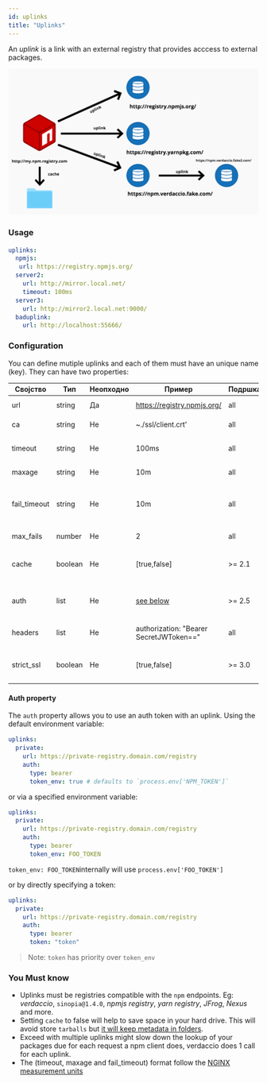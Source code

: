 ```yaml
---
id: uplinks
title: "Uplinks"
---
```

An *uplink* is a link with an external registry that provides acccess to external packages.

![Uplinks](/img/uplinks.png)

### Usage

```yaml
uplinks:
  npmjs:
   url: https://registry.npmjs.org/
  server2:
    url: http://mirror.local.net/
    timeout: 100ms
  server3:
    url: http://mirror2.local.net:9000/
  baduplink:
    url: http://localhost:55666/
```

### Configuration

You can define mutiple uplinks and each of them must have an unique name (key). They can have two properties:

| Својство     | Тип     | Неопходно | Пример                                  | Подршка | Опис                                                                                                                       | Default    |
| ------------ | ------- | --------- | --------------------------------------- | ------- | -------------------------------------------------------------------------------------------------------------------------- | ---------- |
| url          | string  | Да        | https://registry.npmjs.org/             | all     | The registry url                                                                                                           | npmjs      |
| ca           | string  | Не        | ~./ssl/client.crt'                      | all     | SSL path certificate                                                                                                       | No default |
| timeout      | string  | Не        | 100ms                                   | all     | set new timeout for the request                                                                                            | 30s        |
| maxage       | string  | Не        | 10m                                     | all     | limit maximun failure request                                                                                              | 2m         |
| fail_timeout | string  | Не        | 10m                                     | all     | defines max time when a request becomes a failure                                                                          | 5m         |
| max_fails    | number  | Не        | 2                                       | all     | limit maximun failure request                                                                                              | 2          |
| cache        | boolean | Не        | [true,false]                            | >= 2.1  | cache all remote tarballs in storage                                                                                       | true       |
| auth         | list    | Не        | [see below](uplinks.md#auth-property)   | >= 2.5  | assigns the header 'Authorization' [more info](http://blog.npmjs.org/post/118393368555/deploying-with-npm-private-modules) | disabled   |
| headers      | list    | Не        | authorization: "Bearer SecretJWToken==" | all     | list of custom headers for the uplink                                                                                      | disabled   |
| strict_ssl   | boolean | Не        | [true,false]                            | >= 3.0  | If true, requires SSL certificates be valid.                                                                               | true       |

#### Auth property

The `auth` property allows you to use an auth token with an uplink. Using the default environment variable:

```yaml
uplinks:
  private:
    url: https://private-registry.domain.com/registry
    auth:
      type: bearer
      token_env: true # defaults to `process.env['NPM_TOKEN']`
```

or via a specified environment variable:

```yaml
uplinks:
  private:
    url: https://private-registry.domain.com/registry
    auth:
      type: bearer
      token_env: FOO_TOKEN
```

`token_env: FOO_TOKEN`internally will use `process.env['FOO_TOKEN']`

or by directly specifying a token:

```yaml
uplinks:
  private:
    url: https://private-registry.domain.com/registry
    auth:
      type: bearer
      token: "token"
```

> Note: `token` has priority over `token_env`

### You Must know

* Uplinks must be registries compatible with the `npm` endpoints. Eg: *verdaccio*, `sinopia@1.4.0`, *npmjs registry*, *yarn registry*, *JFrog*, *Nexus* and more.
* Setting `cache` to false will help to save space in your hard drive. This will avoid store `tarballs` but [it will keep metadata in folders](https://github.com/verdaccio/verdaccio/issues/391).
* Exceed with multiple uplinks might slow down the lookup of your packages due for each request a npm client does, verdaccio does 1 call for each uplink.
* The (timeout, maxage and fail_timeout) format follow the [NGINX measurement units](http://nginx.org/en/docs/syntax.html)